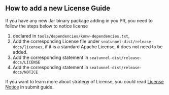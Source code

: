 ## How to add a new License Guide

If you have any new Jar binary package adding in you PR, you need to follow the steps below to notice license

1. declared in `tools/dependencies/konw-dependencies.txt`,
2. Add the corresponding License file under `seatunnel-dist/release-docs/licenses`, if it is a standard Apache License, it does not need to be added.
3. Add the corresponding statement in `seatunnel-dist/release-docs/LICENSE`
4. Add the corresponding statement in `seatunnel-dist/release-docs/NOTICE`

If you want to learn more about strategy of License, you could read
[License Notice](https://seatunnel.apache.org/community/submit_guide/license) in submit guide.
